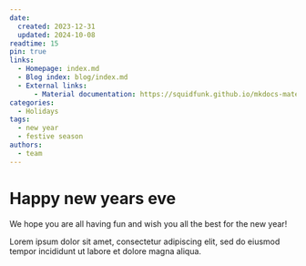 ```yaml
---
date:
  created: 2023-12-31
  updated: 2024-10-08
readtime: 15
pin: true
links:
  - Homepage: index.md
  - Blog index: blog/index.md
  - External links:
      - Material documentation: https://squidfunk.github.io/mkdocs-material
categories:
  - Holidays
tags:
  - new year
  - festive season
authors:
  - team
---
```


# Happy new years eve

We hope you are all having fun and wish you all the best for the new year!

<!-- more -->

Lorem ipsum dolor sit amet, consectetur adipiscing elit, sed do eiusmod
tempor incididunt ut labore et dolore magna aliqua.
